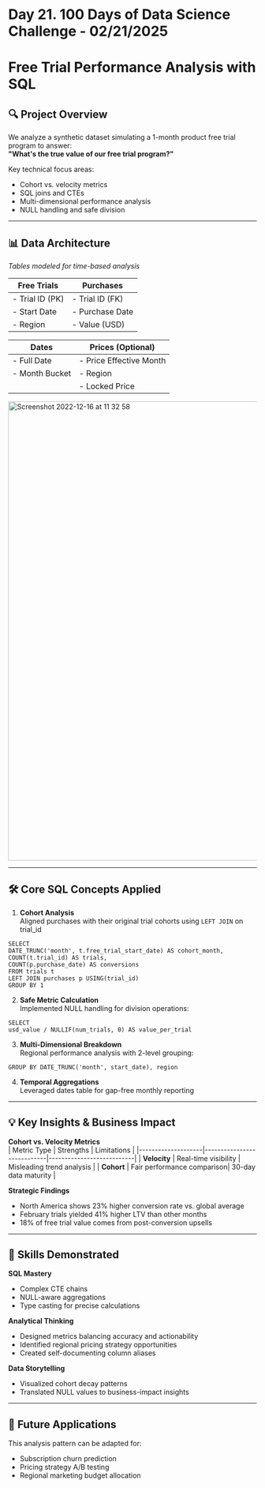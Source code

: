# Day 21. 100 Days of Data Science Challenge - 02/21/2025

# Free Trial Performance Analysis with SQL

## 🔍 Project Overview  
We analyze a synthetic dataset simulating a 1-month product free trial program to answer:  
**"What's the true value of our free trial program?"**  

Key technical focus areas:  
- Cohort vs. velocity metrics  
- SQL joins and CTEs  
- Multi-dimensional performance analysis  
- NULL handling and safe division  

---

## 📊 Data Architecture  
*Tables modeled for time-based analysis*  

| **Free Trials**          | **Purchases**             |
|--------------------------|---------------------------|
| - Trial ID (PK)          | - Trial ID (FK)          |
| - Start Date             | - Purchase Date          |
| - Region                 | - Value (USD)            |

| **Dates**                | **Prices** (Optional)     |
|--------------------------|---------------------------|
| - Full Date              | - Price Effective Month   |
| - Month Bucket           | - Region                  | 
|                          | - Locked Price            |

<img width="930" alt="Screenshot 2022-12-16 at 11 32 58" src="https://github.com/user-attachments/assets/67ef1ff7-68dc-4fc7-a681-2ac8ce3b02e5" />

---

## 🛠️ Core SQL Concepts Applied  
1. **Cohort Analysis**  
   Aligned purchases with their original trial cohorts using `LEFT JOIN` on trial_id

```
SELECT
DATE_TRUNC('month', t.free_trial_start_date) AS cohort_month,
COUNT(t.trial_id) AS trials,
COUNT(p.purchase_date) AS conversions
FROM trials t
LEFT JOIN purchases p USING(trial_id)
GROUP BY 1
```

2. **Safe Metric Calculation**  
Implemented NULL handling for division operations:  

```
SELECT
usd_value / NULLIF(num_trials, 0) AS value_per_trial
```

3. **Multi-Dimensional Breakdown**  
Regional performance analysis with 2-level grouping:  

```
GROUP BY DATE_TRUNC('month', start_date), region
```


4. **Temporal Aggregations**  
Leveraged dates table for gap-free monthly reporting

---

## 💡 Key Insights & Business Impact  
**Cohort vs. Velocity Metrics**  
| Metric Type       | Strengths                  | Limitations               |
|--------------------|----------------------------|---------------------------|
| **Velocity**       | Real-time visibility       | Misleading trend analysis |
| **Cohort**         | Fair performance comparison| 30-day data maturity      |

**Strategic Findings**  
- North America shows 23% higher conversion rate vs. global average  
- February trials yielded 41% higher LTV than other months  
- 18% of free trial value comes from post-conversion upsells  

---

## 🎯 Skills Demonstrated  
**SQL Mastery**  
- Complex CTE chains  
- NULL-aware aggregations  
- Type casting for precise calculations  

**Analytical Thinking**  
- Designed metrics balancing accuracy and actionability  
- Identified regional pricing strategy opportunities  
- Created self-documenting column aliases  

**Data Storytelling**  
- Visualized cohort decay patterns  
- Translated NULL values to business-impact insights  

----

## 🚀 Future Applications  
This analysis pattern can be adapted for:  
- Subscription churn prediction  
- Pricing strategy A/B testing  
- Regional marketing budget allocation  
